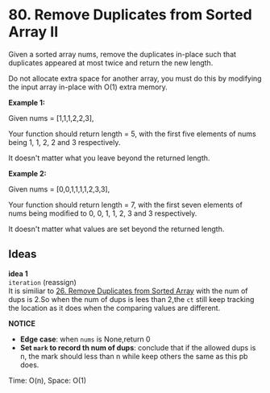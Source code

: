 # 80. Remove Duplicates from Sorted Array II

Given a sorted array nums, remove the duplicates in-place such that duplicates appeared at most twice and return the new length.

Do not allocate extra space for another array, you must do this by modifying the input array in-place with O(1) extra memory.  
   

**Example 1:**  

Given nums = [1,1,1,2,2,3],

Your function should return length = 5, with the first five elements of nums being 1, 1, 2, 2 and 3 respectively.  

It doesn't matter what you leave beyond the returned length.  

**Example 2:**  

Given nums = [0,0,1,1,1,1,2,3,3],

Your function should return length = 7, with the first seven elements of nums being modified to 0, 0, 1, 1, 2, 3 and 3 respectively.  

It doesn't matter what values are set beyond the returned length.   

## Ideas  
**idea 1**   
`iteration` (reassign)   
It is similiar to [26. Remove Duplicates from Sorted Array](https://github.com/JingRachaelZhu/CrackLeetcode/tree/JingRachaelZhu-patch-1/Array/26.%20Remove%20Duplicates%20from%20Sorted%20Array) with the num of dups is 2.So when the num of dups is lees than 2,the `ct` still keep tracking the location as it does when the comparing values are different.  

**NOTICE**      
* **Edge case**: when `nums` is None,return 0      
* **Set `mark` to record th num of dups**: conclude that if the allowed dups is n, the mark should less than n while keep others the same as this pb does.           

Time: O(n), Space: O(1)      



